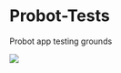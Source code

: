 # Probot-Tests
Probot app testing grounds

<img src="https://source.unsplash.com/320x240/?kitten,cat,dog,puppy"/>
